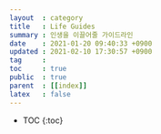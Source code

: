 ```yaml
---
layout  : category
title   : Life Guides
summary : 인생을 이끌어줄 가이드라인
date    : 2021-01-20 09:40:33 +0900
updated : 2021-02-10 17:30:57 +0900
tag     : 
toc     : true
public  : true
parent  : [[index]]
latex   : false
---
```

* TOC
{:toc}

